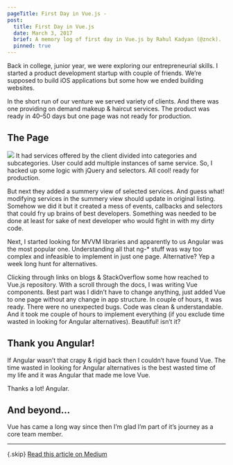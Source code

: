 ```yaml
---
pageTitle: First Day in Vue.js -
post:
  title: First Day in Vue.js
  date: March 3, 2017
  brief: A memory log of first day in Vue.js by Rahul Kadyan (@znck).
  pinned: true
---
```


Back in college, junior year, we were exploring our entrepreneurial skills. I started a product development startup with couple of friends. We’re supposed to build iOS applications but some how we ended building websites.

In the short run of our venture we served variety of clients. And there was one providing on demand makeup & haircut services. The product was ready in 40–50 days but one page was not ready for production.

## The Page
![](https://cdn-images-1.medium.com/max/1000/1*ffIaYNHeMMODesGt1NO-tw.png)
It had services offered by the client divided into categories and subcategories. User could add multiple instances of same service. So, I hacked up some logic with jQuery and selectors. All cool! ready for production.

But next they added a summery view of selected services. And guess what! modifying services in the summery view should update in original listing. Somehow we did it but it created a mess of events, callbacks and selectors that could fry up brains of best developers. Something was needed to be done at least for sake of next developer who would fight in with my dirty code.

Next, I started looking for MVVM libraries and apparently to us Angular was the most popular one. Understanding all that ng-* stuff was way too complex and infeasible to implement in just one page. Alternative? Yep a week long hunt for alternatives.

Clicking through links on blogs & StackOverflow some how reached to Vue.js repository. With a scroll through the docs, I was writing Vue components. Best part was I didn’t have to change anything, just added Vue to one page without any change in app structure. In couple of hours, it was ready. There were no unexpected bugs. Code was clean & understandable. And it took me couple of hours to implement everything (if you exclude time wasted in looking for Angular alternatives). Beautiful! isn’t it?

## Thank you Angular!
If Angular wasn’t that crapy & rigid back then I couldn’t have found Vue. The time wasted in looking for Angular alternatives is the best wasted time of my life and it was Angular that made me love Vue.

Thanks a lot! Angular.

## And beyond…
Vue has came a long way since then I’m glad I’m part of it’s journey as a core team member.

------------------------
{.skip}
[Read this article on Medium](https://medium.com/@znck/first-day-in-vue-js-399c0ae19e41)
